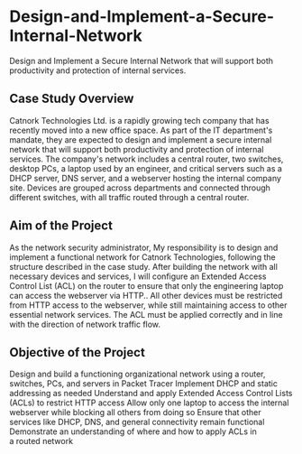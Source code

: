 # Design-and-Implement-a-Secure-Internal-Network
Design and Implement a Secure Internal Network that will support both productivity and protection of internal services.

## Case Study Overview
Catnork Technologies Ltd. is a rapidly growing tech company that has recently moved into a new office space. As part of the IT department's mandate, they are expected to design and implement a secure internal network that will support both productivity and protection of internal services.
The company's network includes a central router, two switches, desktop PCs, a laptop used by an engineer, and critical servers such as a DHCP server, DNS server, and a webserver hosting the internal company site. Devices are grouped across departments and connected through different switches, with all traffic routed through a central router.

## Aim of the Project
As the network security administrator, My responsibility is to design and implement a functional network for Catnork Technologies, following the structure described in the case study.
After building the network with all necessary devices and services, I will configure an Extended Access Control List (ACL) on the router to ensure that only the engineering laptop can access the webserver via HTTP..
All other devices must be restricted from HTTP access to the webserver, while still maintaining access to other essential network services. The ACL must be applied correctly and in line with the direction of network traffic flow.

## Objective of the Project
Design and build a functioning organizational network using a router, switches, PCs, and servers in Packet Tracer Implement DHCP and static addressing as needed
Understand and apply Extended Access Control Lists (ACLs) to restrict HTTP access
Allow only one laptop to access the internal webserver while blocking all others from doing so
Ensure that other services like DHCP, DNS, and general connectivity remain functional
Demonstrate an understanding of where and how to apply ACLs in a routed network
